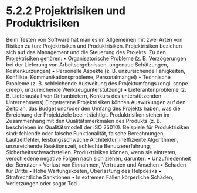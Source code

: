 # 5.2.2 Projektrisiken und Produktrisiken

Beim Testen von Software hat man es im Allgemeinen mit zwei Arten von Risiken zu tun:
Projektrisiken und Produktrisiken.
Projektrisiken beziehen sich auf das Management und die Steuerung des Projekts. Zu den
Projektrisiken gehören:
• Organisatorische Probleme (z. B. Verzögerungen bei der Lieferung von
Arbeitsergebnissen, ungenaue Schätzungen, Kostenkürzungen)
• Personelle Aspekte (z. B. unzureichende Fähigkeiten, Konflikte,
Kommunikationsprobleme, Personalmangel)
• Technische Probleme (z. B. schleichende Ausweitung des Projektumfangs (engl.
scope creep), unzureichende Werkzeugunterstützung)
• Lieferantenprobleme (z. B. Lieferausfall von Drittanbietern, Konkurs des
unterstützenden Unternehmens) Eingetretene Projektrisiken können Auswirkungen auf den Zeitplan, das Budget und/oder den
Umfang des Projekts haben, was die Erreichung der Projektziele beeinträchtigt.
Produktrisiken stehen im Zusammenhang mit den Qualitätsmerkmalen des Produkts (z. B.
beschrieben im Qualitätsmodell der ISO 25010). Beispiele für Produktrisiken sind: fehlende
oder falsche Funktionalität, falsche Berechnungen, Laufzeitfehler, leistungsschwache
Architektur, ineffiziente Algorithmen, unzureichende Reaktionszeit, schlechte
Benutzererfahrung, Sicherheitsschwachstellen. Produktrisiken können, wenn sie eintreten,
verschiedene negative Folgen nach sich ziehen, darunter:
• Unzufriedenheit der Benutzer
• Verlust von Einnahmen, Vertrauen und Ansehen
• Schaden für Dritte
• Hohe Wartungskosten, Überlastung des Helpdesks
• Strafrechtliche Sanktionen
• In extremen Fällen körperliche Schäden, Verletzungen oder sogar Tod